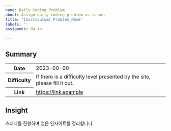 ```yaml
---
name: Daily Coding Problem
about: Assign daily coding problem as issue.
title: "[Curriculum] Problem_Name"
labels: ''
assignees: da-in

---
```


## Summary
<table>
  <tr>
    <th>Date</th>
    <td>2023-00-00</td>
  </tr>
  <tr>
    <th>Difficulty</th>
    <td>If there is a difficulty level presented by the site, please fill it out.</td>
  </tr>
  <tr>
    <th>Link</th>
    <td><a href='https://link.example'>https://link.example</a>
    </td>
  </tr>
</table>

## Insight

스터디를 진행하며 얻은 인사이트를 정리합니다.
